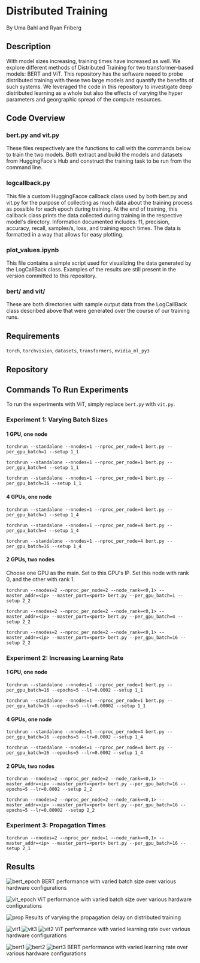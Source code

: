 # Distributed Training
By Uma Bahl and Ryan Friberg

## Description
With model sizes increasing, training times have increased as well. We explore different methods of Distributed Training for two transformer-based models: BERT and ViT. This repository has the software neeed to probe distributed training with these two large models and quantify the benefits of such systems. We leveraged the code in this repository to investigate deep distributed learning as a whole but also the effects of varying the hyper parameters and georgraphic spread of the compute resources.

## Code Overview

### bert.py and vit.py 
These files respectively are the functions to call with the commands below to train the two models. Both extract and build the models and datasets from HuggingFace's Hub and construct the training task to be run from the command line.

### logcallback.py 
This file a custom HuggingFacce callback class used by both bert.py and vit.py for the purpose of collecting as much data about the training process as possible for each epoch during training. At the end of training, this callback class prints the data collected during training in the respective model's directory. Information documented includes: f1, precision, accuracy, recall, samples/s, loss, and training epoch times. The data is formatted in a way that allows for easy plotting.

### plot_values.ipynb 
This file contains a simple script used for visualizing the data generated by the LogCallBack class. Examples of the results are still present in the version committed to this repository.

### bert/ and vit/ 
These are both directories with sample output data from the LogCallBack class described above that were generated over the course of our training runs.

## Requirements
`torch`, `torchvision`, `datasets`, `transformers`, `nvidia_ml_py3`

## Repository

## Commands To Run Experiments

To run the experiments with ViT, simply replace `bert.py` with `vit.py`.

### Experiment 1: Varying Batch Sizes

#### 1 GPU, one node
`torchrun --standalone --nnodes=1 --nproc_per_node=1 bert.py --per_gpu_batch=1 --setup 1_1`

`torchrun --standalone --nnodes=1 --nproc_per_node=1 bert.py --per_gpu_batch=4 --setup 1_1`

`torchrun --standalone --nnodes=1 --nproc_per_node=1 bert.py --per_gpu_batch=16 --setup 1_1`

#### 4 GPUs, one node
`torchrun --standalone --nnodes=1 --nproc_per_node=4 bert.py --per_gpu_batch=1 --setup 1_4`

`torchrun --standalone --nnodes=1 --nproc_per_node=4 bert.py --per_gpu_batch=4 --setup 1_4`

`torchrun --standalone --nnodes=1 --nproc_per_node=4 bert.py --per_gpu_batch=16 --setup 1_4`

#### 2 GPUs, two nodes
Choose one GPU as the main. Set <ip> to this GPU's IP. Set this node with rank 0, and the other with rank 1.

`torchrun --nnodes=2 --nproc_per_node=2 --node_rank=<0,1> --master_addr=<ip> --master_port=<port> bert.py --per_gpu_batch=1 --setup 2_2`

`torchrun --nnodes=2 --nproc_per_node=2 --node_rank=<0,1> --master_addr=<ip> --master_port=<port> bert.py --per_gpu_batch=4 --setup 2_2`

`torchrun --nnodes=2 --nproc_per_node=2 --node_rank=<0,1> --master_addr=<ip> --master_port=<port> bert.py --per_gpu_batch=16 --setup 2_2`
  
### Experiment 2: Increasing Learning Rate
  
#### 1 GPU, one node
`torchrun --standalone --nnodes=1 --nproc_per_node=1 bert.py --per_gpu_batch=16 --epochs=5 --lr=0.0002 --setup 1_1`
  
`torchrun --standalone --nnodes=1 --nproc_per_node=1 bert.py --per_gpu_batch=16 --epochs=5 --lr=0.00002 --setup 1_1`
  
#### 4 GPUs, one node
`torchrun --standalone --nnodes=1 --nproc_per_node=4 bert.py --per_gpu_batch=16 --epochs=5 --lr=0.0002 --setup 1_4`
  
`torchrun --standalone --nnodes=1 --nproc_per_node=4 bert.py --per_gpu_batch=16 --epochs=5 --lr=0.0002 --setup 1_4`
  
#### 2 GPUs, two nodes
`torchrun --nnodes=2 --nproc_per_node=2 --node_rank=<0,1> --master_addr=<ip> --master_port=<port> bert.py --per_gpu_batch=16 --epochs=5 --lr=0.0002 --setup 2_2`
  
`torchrun --nnodes=2 --nproc_per_node=2 --node_rank=<0,1> --master_addr=<ip> --master_port=<port> bert.py --per_gpu_batch=16 --epochs=5 --lr=0.00002 --setup 2_2`
  
### Experiment 3: Propagation Times
  
`torchrun --nnodes=2 --nproc_per_node=1 --node_rank=<0,1> --master_addr=<ip> --master_port=<port> bert.py --per_gpu_batch=16 --setup 2_1`
  
 ## Results
 
![bert_epoch](https://github.com/ubahl/Distributed-Training/assets/126620398/559bf9ed-bcb6-4a31-b348-b2861a0c1610)
BERT performance with varied batch size over various hardware configurations

![vit_epoch](https://github.com/ubahl/Distributed-Training/assets/126620398/5ca856b9-65d5-4e3e-a041-d03676731060)
ViT performance with varied batch size over various hardware configurations

![prop](https://github.com/ubahl/Distributed-Training/assets/126620398/1c5e80e0-f81b-4812-92f4-d6ff9d2e1b49)
Results of varying the propagation delay on distributed training
  
  
![vit1](https://github.com/ubahl/Distributed-Training/assets/126620398/a212096a-30c1-42f6-9ba9-a6e450df11ce)
![vit3](https://github.com/ubahl/Distributed-Training/assets/126620398/a2c39cf2-cccc-4df0-a673-460cb6c7a216)
![vit2](https://github.com/ubahl/Distributed-Training/assets/126620398/a536144f-cf28-44cd-81a0-acd617619c70)
ViT performance with varied learning rate over various hardware configurations
  
![bert1](https://github.com/ubahl/Distributed-Training/assets/126620398/6602eab1-9af1-4579-8be7-79672edc069b)
![bert2](https://github.com/ubahl/Distributed-Training/assets/126620398/812bed67-429f-4cea-8e61-e438a320df0a)
![bert3](https://github.com/ubahl/Distributed-Training/assets/126620398/978e0db0-0112-4b38-a813-137ae9744a17)
BERT performance with varied learning rate over various hardware configurations


